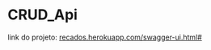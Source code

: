 # CRUD_Api
link do projeto: [recados.herokuapp.com/swagger-ui.html#](https://recados.herokuapp.com/swagger-ui.html#/)
